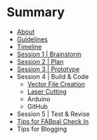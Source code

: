 # Summary

* [About](README.md)
* [Guidelines](guidelines.md)
* [Timeline](timeline.md)
* [Session 1 | Brainstorm](session1.md)
* [Session 2 | Plan](session2.md)
* [Session 3 | Prototype](session_3__prototype.md)
* Session 4 | Build & Code
   * [Vector File Creation](vector_file_creation.md)
   * [Laser Cutting](laser.md)
   * Arduino
   * GitHub
* Session 5 | Test & Revise
* [Tips for FABpal Check In](checkIn.md)
* Tips for Blogging

